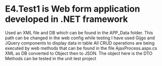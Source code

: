 # E4.Test1 is Web form application developed in .NET framework
Used an XML file and DB which can be found in the APP_Data folder. This path can be changed in the web config while testing
I have used Gijgo and JQuery components to display data in table
All CRUD operations are being executed by web methods that can be found in the file AjaxProcess.aspx.cs
XML as DB converted to Object then to JSON. The object here is the DTO
Methods can be tested in the unit test project
